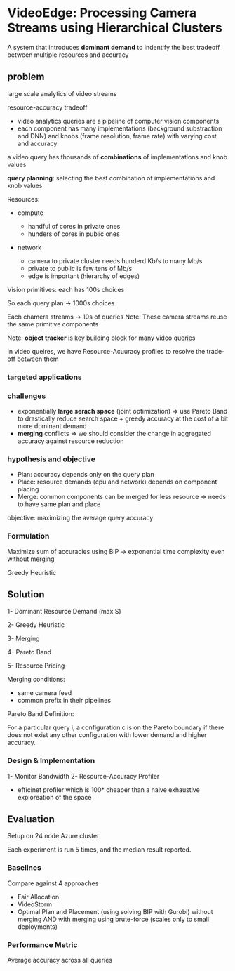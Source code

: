 # VideoEdge: Processing Camera Streams using Hierarchical Clusters

A system that introduces **dominant demand** to indentify the best tradeoff between multiple resources and accuracy

## problem

large scale analytics of video streams

resource-accuracy tradeoff

- video analytics queries are a pipeline of computer vision components
- each component has many implementations (background substraction and DNN) and knobs (frame resolution, frame rate) with varying cost and accuracy

a video query has thousands of **combinations** of implementations and knob values

**query planning**: selecting the best combination of implementations and knob values

Resources:

- compute
  - handful of cores in private ones
  - hunders of cores in public ones

- network
  - camera to private cluster needs hunderd Kb/s to many Mb/s
  - private to public is few tens of Mb/s
  - edge is important (hierarchy of edges)

Vision primitives: each has 100s choices

So each query plan -> 1000s choices

Each chamera streams -> 10s of queries
Note: These camera streams reuse the same primitive components

Note: **object tracker** is key building block for many video queries

In video queires, we have Resource-Acuuracy profiles to resolve the trade-off between them

### targeted applications

### challenges

- exponentially **large serach space** (joint optimization) => use Pareto Band to drastically reduce search space + greedy accuracy at the cost of a bit more dominant demand
- **merging** conflicts => we should consider the change in aggregated accuracy against resource reduction

### hypothesis and objective

- Plan: accuracy depends only on the query plan
- Place: resource demands (cpu and network) depends on component placing
- Merge: common components can be merged for less resource => needs to have same plan and place

objective: maximizing the average query accuracy

### Formulation

Maximize sum of accuracies using BIP -> exponential time complexity even without merging

Greedy Heuristic

## Solution

‍1- Dominant Resource Demand (max S)

2- Greedy Heuristic

3- Merging

4- Pareto Band

5- Resource Pricing

Merging conditions:

- same camera feed
- common prefix in their pipelines

Pareto Band Definition:

For a particular query i, a configuration c is on the Pareto boundary if there does not exist any other configuration with lower demand and higher accuracy.

### Design & Implementation

1- Monitor Bandwidth
2- Resource-Accuracy Profiler

- efficinet profiler which is 100* cheaper than a naive exhaustive exploreation of the space

## Evaluation

Setup on 24 node Azure cluster

Each experiment is run 5 times, and the median result reported.

### Baselines

Compare against 4 approaches

- Fair Allocation
- VideoStorm
- Optimal Plan and Placement (using solving BIP with Gurobi) without merging AND with merging using brute-force (scales only to small deployments)

### Performance Metric

Average accuracy across all queries
